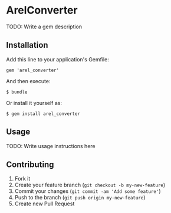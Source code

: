 # ArelConverter

TODO: Write a gem description

## Installation

Add this line to your application's Gemfile:

    gem 'arel_converter'

And then execute:

    $ bundle

Or install it yourself as:

    $ gem install arel_converter

## Usage

TODO: Write usage instructions here

## Contributing

1. Fork it
2. Create your feature branch (`git checkout -b my-new-feature`)
3. Commit your changes (`git commit -am 'Add some feature'`)
4. Push to the branch (`git push origin my-new-feature`)
5. Create new Pull Request
